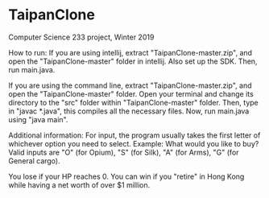 # TaipanClone
Computer Science 233 project, Winter 2019

How to run:
If you are using intellij, extract "TaipanClone-master.zip", and open the "TaipanClone-master" folder in intellij. Also set up the SDK. Then, run main.java. 

If you are using the command line, extract "TaipanClone-master.zip", and open the "TaipanClone-master" folder. Open your terminal and change its directory to the "src" folder within "TaipanClone-master" folder. Then, type in "javac *.java", this compiles all the necessary files. Now, run main.java using "java main".

Additional information:
For input, the program usually takes the first letter of whichever option you need to select. Example:
What would you like to buy? Valid inputs are "O" (for Opium), "S" (for Silk), "A" (for Arms), "G" (for General cargo).

You lose if your HP reaches 0. You can win if you "retire" in Hong Kong while having a net worth of over $1 million.
